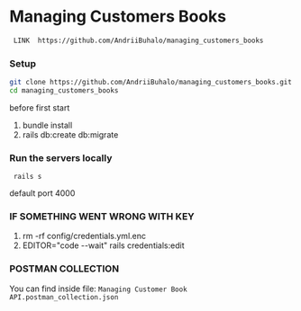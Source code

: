 # Managing Customers Books
 ```bash
  LINK  https://github.com/AndriiBuhalo/managing_customers_books
  ```

### Setup
  ```bash
  git clone https://github.com/AndriiBuhalo/managing_customers_books.git
  cd managing_customers_books
  ```

before first start
1. bundle install
2. rails db:create db:migrate

### Run the servers locally
``` rails s```

default port 4000
### IF SOMETHING WENT WRONG WITH KEY
1. rm -rf config/credentials.yml.enc
2. EDITOR="code --wait" rails credentials:edit


### POSTMAN COLLECTION
You can find inside file:
```Managing Customer Book API.postman_collection.json```
